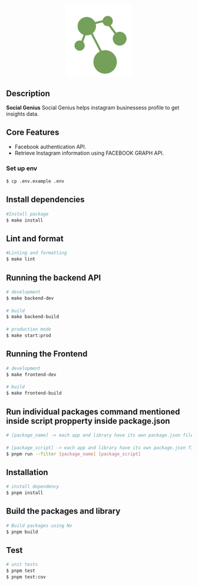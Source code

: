 <p align="center">
  <a href="https://www.scaletech.xyz/" target="blank">
  <img src="https://raw.githubusercontent.com/mono-repo-dev/assets/master/logo-alt.png" width="180" alt="Scaletech Logo" />
  </a>
</p>

## Description

**Social Genius** Social Genius helps instagram businessess profile to get insights data.

## Core Features

- Facebook authentication API.
- Retrieve Instagram information using FACEBOOK GRAPH API.

### Set up env

```Bash
$ cp .env.example .env
```

## Install dependencies

```Bash
#Install package
$ make install
```

## Lint and format

```Bash
#Linting and formatting
$ make lint
```

## Running the backend API

```bash
# development
$ make backend-dev

# build
$ make backend-build

# production mode
$ make start:prod
```

## Running the Frontend

```bash
# development
$ make frontend-dev

# build
$ make frontend-build
```

## Run individual packages command mentioned inside script propperty inside package.json

```bash
# [package_name] -> each app and library have its own package.json file in that `name` peroperty will called as package_name

# [package_script] -> each app and library have its own package.json file in that `script` peroperty will called as package_script
$ pnpm run --filter [package_name] [package_script]
```

## Installation

```bash
# install dependency
$ pnpm install
```

## Build the packages and library

```bash
# Build packages using Nx
$ pnpm build
```

## Test

```bash
# unit tests
$ pnpm test
$ pnpm test:cov
```

